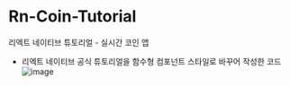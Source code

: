 # Rn-Coin-Tutorial
리엑트 네이티브 튜토리얼 - 실시간 코인 앱
- 리엑트 네이티브 공식 튜토리얼을 함수형 컴포넌트 스타일로 바꾸어 작성한 코드
![image](https://user-images.githubusercontent.com/42242359/107338817-562e1f00-6aff-11eb-83f1-50de147c1208.png)
